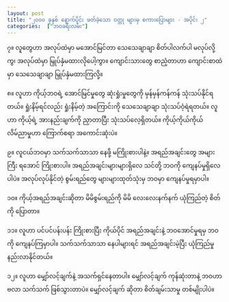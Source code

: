 ```yaml
---
layout: post
title: "၂၀၀၀ ခုနှစ် နောက်ပိုင်း ဖတ်ခဲ့သော ဝတ္တု များမှ စကားပြောများ - အပိုင်း ၂"
categories:  ["ဘဝခရီးလမ်း"]
---
```


၇။ လူတွေဟာ အလုပ်ထဲမှာ မအောင်မြင်တာ သေသေချာချာ စိတ်ပါလက်ပါ မလုပ်လို့ကွ၊ အလုပ်ထဲမှာ မြှုပ်နှံမထားလိုပေါ့ကွာ။ ကျောင်းသားတွေ စာညံ့တာဟာ ကျောင်းစာထဲမှာ သေသေချာချာ မြှုပ်နှံမထားကြလို့။

၈။ လူဟာ ကိုယ့်ဘဝရဲ့ အောင်မြင်မှုတွေ ဆုံးရှုံးမှုတွေကို မှန်မှန်ကန်ကန် သုံးသပ်နိုင်ရတယ်။ ရှုံးနိမ့်ရင်လည်း ရှုံးနိမ့်တဲ့ အကြောင်းကို သေသေချာချာ သုံးသပ်ဝံ့ရဲရတယ်။ လူဟာ ကိုယ့်ရဲ့ အားနည်းချက်ကို ညှာတာပြီး သုံးသပ်လေ့ရှိတယ်။ ကိုယ့်ကိုယ်ကိုယ် လိမ်ညာမှုဟာ ကြောက်စရာ အကောင်းဆုံးပဲ။

<!-- more -->

၉။  လူငယ်ဘဝမှာ သက်သက်သာသာ နေဖို့ မကြိုးစားပါနဲ့။ အရည်အချင်းတွေ အများကြီး ရအောင် ကြိုးစားပါ။ အရည်အချင်းများများရှိလေ သင်တို့ ဘဝကို ကျေနပ်မှုရှိလေပါပဲ။ အလုပ်လုပ်နိုင်တဲ့ စွမ်းရည်တွေ များများထုတ်သုံးမှ ဘဝမှာ ကျေနပ်မှုရမှာပါ။

၁၀။ ကိုယ့်အရည်အချင်းဆိုတာ မိမိစွမ်းရည်ကို မိမိ လေးလေးနက်နက် ယုံကြည်တဲ့ စိတ်ကို ပြောတာ။

၁၁။ လူဟာ ပင်ပင်ပန်းပန်း ကြိုးစားပြီး ကိုယ်ပိုင် အရည်အချင်းနဲ့ ဘဝအောင်မှုရမှ ဘဝကို ကျေနပ်ကြမှာပါ။ သက်သက်သာသာ နေပါများရင် အရည်အချင်းမဲ့ပြီး ယုံကြည်မှုနည်းလာနိုင်တယ်။

၁၂။ လူဟာ မျှော်လင့်ချက်နဲ့ အသက်ရှင်နေတာပါ။ မျှော်လင့်ချက် ကုန်ဆုံးတာနဲ့ ဘဝဟာ ဗလာ သက်သက် ဖြစ်သွားတာပဲ။ မျှော်လင့်ချက် ဆိုတာ စိတ်ချမ်းသာမှု တစ်မျိုးပါပဲ။
